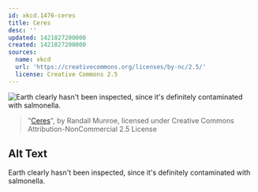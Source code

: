 ```yaml
---
id: xkcd.1476-ceres
title: Ceres
desc: ''
updated: 1421827200000
created: 1421827200000
sources:
  name: xkcd
  url: 'https://creativecommons.org/licenses/by-nc/2.5/'
  license: Creative Commons 2.5
---
```

![Earth clearly hasn't been inspected, since it's definitely contaminated with salmonella.](https://imgs.xkcd.com/comics/ceres.png)
> "[Ceres](https://xkcd.com/1476/)", by Randall Munroe, licensed under Creative Commons Attribution-NonCommercial 2.5 License

## Alt Text
Earth clearly hasn't been inspected, since it's definitely contaminated with salmonella.
